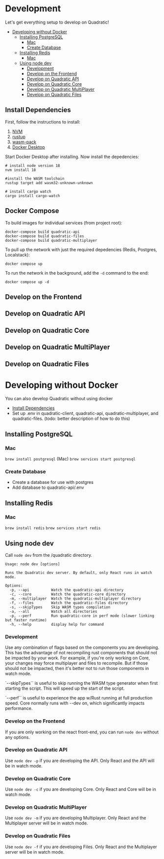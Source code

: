 <!-- omit in toc -->
# Development

Let's get everything setup to develop on Quadratic!

- [Developing without Docker](#developing-without-docker)
  - [Installing PostgreSQL](#installing-postgresql)
    - [Mac](#mac)
    - [Create Database](#create-database)
  - [Installing Redis](#installing-redis)
    - [Mac](#mac-1)
  - [Using node dev](#using-node-dev)
    - [Development](#development-1)
    - [Develop on the Frontend](#develop-on-the-frontend-1)
    - [Develop on Quadratic API](#develop-on-quadratic-api-1)
    - [Develop on Quadratic Core](#develop-on-quadratic-core-1)
    - [Develop on Quadratic MultiPlayer](#develop-on-quadratic-multiplayer-1)
    - [Develop on Quadratic Files](#develop-on-quadratic-files-1)


## Install Dependencies

First, follow the instructions to install:

1. [NVM](https://github.com/nvm-sh/nvm)
1. [rustup](https://www.rust-lang.org/tools/install)
1. [wasm-pack](https://rustwasm.github.io/wasm-pack/installer/)
1. [Docker Desktop](https://docs.docker.com/desktop/)

Start Docker Desktop after installing.  Now install the depedencies:

```shell
# install node version 18
nvm install 18

#install the WASM toolchain
rustup target add wasm32-unknown-unknown

# install cargo watch
cargo install cargo-watch
```

## Docker Compose

To build images for individual services (from project root):

```shell
docker-compose build quadratic-api
docker-compose build quadratic-files
docker-compose build quadratic-multiplayer
```


To pull up the network with just the required depedencies (Redis, Postgres, Localstack):

```shell
docker compose up
```

To run the network in the background, add the `-d` command to the end:

```shell
docker compose up -d
```

## Develop on the Frontend

## Develop on Quadratic API

## Develop on Quadratic Core

## Develop on Quadratic MultiPlayer

## Develop on Quadratic Files

# Developing without Docker

You can also develop Quadratic without using docker

- [Install Dependencies](#install-dependencies)
- Set up .env in quadratic-client, quadratic-api, quadratic-multiplayer, and quadratic-files. (todo: better description of how to do this)

## Installing PostgreSQL

### Mac

`brew install postgresql` (Mac)
`brew services start postgresql`

### Create Database

- Create a database for use with postgres
- Add database to quadratic-api/.env

## Installing Redis

### Mac

`brew install redis`
`brew services start redis`

## Using node dev

Call `node dev` from the /quadratic directory.

```
Usage: node dev [options]

Runs the Quadratic dev server. By default, only React runs in watch mode.

Options:
  -p, --api          Watch the quadratic-api directory
  -c, --core         Watch the quadratic-core directory
  -m, --multiplayer  Watch the quadratic-multiplayer directory
  -f, --files        Watch the quadratic-files directory
  -s, --skipTypes    Skip WASM types compilation
  -a, --all          Watch all directories
  -p, --perf         Run quadratic-core in perf mode (slower linking but faster runtime)
  -h, --help         display help for command
  ```

### Development

Use any combination of flags based on the components you are developing. This has the advantage of not recompiling rust components that should not be impacted by your work. For example, if you're only working on Core, your changes may force multiplayer and files to recompile. But if those should not be impacted, then it's better not to run those components in watch mode.

`--skipTypes`` is useful to skip running the WASM type generator when first starting the script. This will speed up the start of the script.

`--perf`` is useful to experience the app w/Rust running at full production speed. Core normally runs with --dev on, which significantly impacts performance.

### Develop on the Frontend

If you are only working on the react front-end, you can run `node dev` without any options.

### Develop on Quadratic API

Use `node dev -p` if you are developing the API. Only React and the API will be in watch mode.

### Develop on Quadratic Core

Use `node dev -c` if you are developing Core. Only React and Core will be in watch mode.

### Develop on Quadratic MultiPlayer

Use `node dev -m` if you are developing Multiplayer. Only React and the Multiplayer server will be in watch mode.

### Develop on Quadratic Files

Use `node dev -f` if you are developing Files. Only React and the Multiplayer server will be in watch mode.
